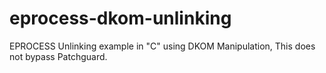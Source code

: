 # eprocess-dkom-unlinking
 EPROCESS Unlinking example in "C" using DKOM Manipulation, This does not bypass Patchguard.
